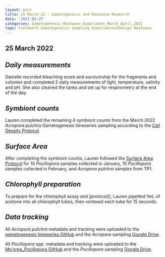 ```yaml
---
layout: post
title: 25 March 22 - Gametogenesis and Heatwave Research
date: '2022-03-25'
categories: Gametogenesis_Heatwave_Experiment_March_April_2022
tags: Fieldwork Gametogenesis Sampling ExperimentalDesign Heatwave
---
```


## 25 March 2022

## *Daily measurements*

Danielle recorded bleaching score and survivorship for the fragments and colonies  and completed 2 daily measurements of light, temperature, salinity and pH. She also cleaned the tanks and set up for respirometry at the end of the day.

## *Symbiont counts*

Lauren completed the remaining 4 symbiont counts from the March 2022 *Acropora pulchra* Gametogenesis timeseries sampling according to the [Cell Density Protocol](https://github.com/daniellembecker/Gametogenesis/blob/main/protocols/2020-01-07-Cell-Density-Protocol.md).

## *Surface Area*

After completing the symbiont counts, Lauren followed the [Surface Area Protocol](https://github.com/daniellembecker/Gametogenesis/blob/main/protocols/2021-02-17-Surface-Area-Protocol.md) for 10 *Pocillopora* samples collected in January, 10 *Pocillopora* samples collected in February, and *Acropora pulchra* samples from TP1.

## *Chlorophyll preparation*

To prepare for the chlorophyll assay and [protocol](, Lauren pipetted 1mL of acetone into all chlorophyll tubes, then vortexed each tube for 15 seconds.

## *Data tracking*

All *Acropora pulchra* metadata and tracking were uploaded to the [gametogenesis timeseries GitHub](https://github.com/daniellembecker/Gametogenesis/tree/main/gametogenesis_timeseries) and the *Acropora* sampling [Google Drive](https://drive.google.com/drive/u/0/folders/1YSVr335RNhZXcJyI0TOSr_edmDsTy4zw).

All *Pocillopora* spp. metadata and tracking were uploaded to the [Mo'orea_Pocillopora GitHub](https://github.com/hputnam/Moorea_Pocillopora) and the *Pocillopora* sampling [Google Drive](https://drive.google.com/drive/u/0/folders/1w3KdwBZaaAFh8UdbOXM3KZCofldOC53i).
